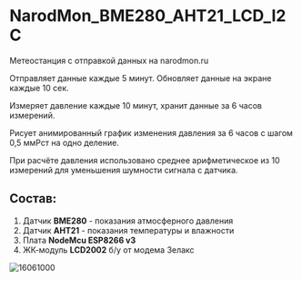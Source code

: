 # NarodMon_BME280_AHT21_LCD_I2C
Метеостанция с отправкой данных на narodmon.ru

Отправляет данные каждые 5 минут. Обновляет данные на экране каждые 10 сек.

Измеряет давление каждые 10 минут, хранит данные за 6 часов измерений.

Рисует анимированный график изменения давления за 6 часов с шагом 0,5 ммРст на одно деление.

При расчёте давления использовано среднее арифметическое из 10 измерений для уменьшения шумности сигнала с датчика.

## Состав:
1. Датчик **BME280** - показания атмосферного давления
2. Датчик **AHT21** - показания температуры и влажности
3. Плата **NodeMcu ESP8266 v3**
4. ЖК-модуль **LCD2002** б/у от модема Зелакс

![16061000](https://user-images.githubusercontent.com/98055908/164239378-d366e98a-9c05-487d-8f8a-fd02f09207ad.png)
